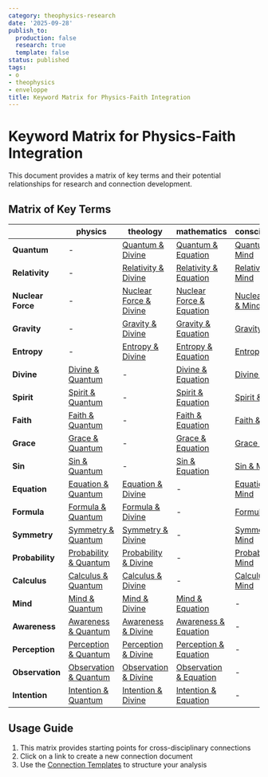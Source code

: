 ```yaml
---
category: theophysics-research
date: '2025-09-28'
publish_to:
  production: false
  research: true
  template: false
status: published
tags:
- o
- theophysics
- enveloppe
title: Keyword Matrix for Physics-Faith Integration
---
```

   
# Keyword Matrix for Physics-Faith Integration   
   
This document provides a matrix of key terms and their potential relationships for research and connection development.   
   
## Matrix of Key Terms   
   
| | physics | theology | mathematics | consciousness |   
|-|-|-|-|-|   
| **Quantum** | - | [Quantum & Divine](Quantum%20&%20Divine.md) | [Quantum & Equation](Quantum%20&%20Equation.md) | [Quantum & Mind](Quantum%20&%20Mind.md) |   
| **Relativity** | - | [Relativity & Divine](Relativity%20&%20Divine.md) | [Relativity & Equation](Relativity%20&%20Equation.md) | [Relativity & Mind](Relativity%20&%20Mind.md) |   
| **Nuclear Force** | - | [Nuclear Force & Divine](Nuclear%20Force%20&%20Divine.md) | [Nuclear Force & Equation](Nuclear%20Force%20&%20Equation.md) | [Nuclear Force & Mind](Nuclear%20Force%20&%20Mind.md) |   
| **Gravity** | - | [Gravity & Divine](Gravity%20&%20Divine.md) | [Gravity & Equation](Gravity%20&%20Equation.md) | [Gravity & Mind](Gravity%20&%20Mind.md) |   
| **Entropy** | - | [Entropy & Divine](Entropy%20&%20Divine.md) | [Entropy & Equation](Entropy%20&%20Equation.md) | [Entropy & Mind](Entropy%20&%20Mind.md) |   
| **Divine** | [Divine & Quantum](Divine%20&%20Quantum.md) | - | [Divine & Equation](Divine%20&%20Equation.md) | [Divine & Mind](Divine%20&%20Mind.md) |   
| **Spirit** | [Spirit & Quantum](Spirit%20&%20Quantum.md) | - | [Spirit & Equation](Spirit%20&%20Equation.md) | [Spirit & Mind](Spirit%20&%20Mind.md) |   
| **Faith** | [Faith & Quantum](Faith%20&%20Quantum.md) | - | [Faith & Equation](Faith%20&%20Equation.md) | [Faith & Mind](Faith%20&%20Mind.md) |   
| **Grace** | [Grace & Quantum](Grace%20&%20Quantum.md) | - | [Grace & Equation](Grace%20&%20Equation.md) | [Grace & Mind](Grace%20&%20Mind.md) |   
| **Sin** | [Sin & Quantum](Sin%20&%20Quantum.md) | - | [Sin & Equation](Sin%20&%20Equation.md) | [Sin & Mind](Sin%20&%20Mind.md) |   
| **Equation** | [Equation & Quantum](Equation%20&%20Quantum.md) | [Equation & Divine](Equation%20&%20Divine.md) | - | [Equation & Mind](Equation%20&%20Mind.md) |   
| **Formula** | [Formula & Quantum](Formula%20&%20Quantum.md) | [Formula & Divine](Formula%20&%20Divine.md) | - | [Formula & Mind](Formula%20&%20Mind.md) |   
| **Symmetry** | [Symmetry & Quantum](Symmetry%20&%20Quantum.md) | [Symmetry & Divine](Symmetry%20&%20Divine.md) | - | [Symmetry & Mind](Symmetry%20&%20Mind.md) |   
| **Probability** | [Probability & Quantum](Probability%20&%20Quantum.md) | [Probability & Divine](Probability%20&%20Divine.md) | - | [Probability & Mind](Probability%20&%20Mind.md) |   
| **Calculus** | [Calculus & Quantum](Calculus%20&%20Quantum.md) | [Calculus & Divine](Calculus%20&%20Divine.md) | - | [Calculus & Mind](Calculus%20&%20Mind.md) |   
| **Mind** | [Mind & Quantum](Mind%20&%20Quantum.md) | [Mind & Divine](Mind%20&%20Divine.md) | [Mind & Equation](Mind%20&%20Equation.md) | - |   
| **Awareness** | [Awareness & Quantum](Awareness%20&%20Quantum.md) | [Awareness & Divine](Awareness%20&%20Divine.md) | [Awareness & Equation](Awareness%20&%20Equation.md) | - |   
| **Perception** | [Perception & Quantum](Perception%20&%20Quantum.md) | [Perception & Divine](Perception%20&%20Divine.md) | [Perception & Equation](Perception%20&%20Equation.md) | - |   
| **Observation** | [Observation & Quantum](Observation%20&%20Quantum.md) | [Observation & Divine](Observation%20&%20Divine.md) | [Observation & Equation](Observation%20&%20Equation.md) | - |   
| **Intention** | [Intention & Quantum](Intention%20&%20Quantum.md) | [Intention & Divine](Intention%20&%20Divine.md) | [Intention & Equation](Intention%20&%20Equation.md) | - |   
   
## Usage Guide   
   
1. This matrix provides starting points for cross-disciplinary connections   
2. Click on a link to create a new connection document   
3. Use the [Connection Templates](Connection%20Templates.md) to structure your analysis